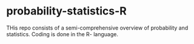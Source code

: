 # probability-statistics-R
THis repo consists of a semi-comprehensive overview of probability 
and statistics. Coding is done in the R- language.
